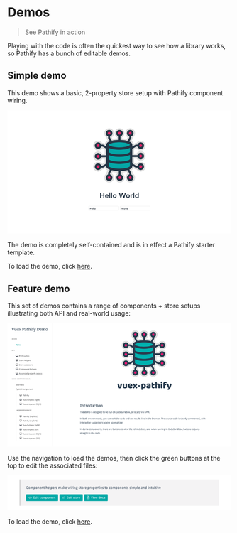 # Demos

> See Pathify in action

Playing with the code is often the quickest way to see how a library works, so Pathify has a bunch of editable demos.


## Simple demo

This demo shows a basic, 2-property store setup with Pathify component wiring.

![demo splash](../assets/img/demo/demo-simple.png)

The demo is completely self-contained and is in effect a Pathify starter template.

To load the demo, click [here](https://codesandbox.io/s/xpl8x520vo).

## Feature demo

This set of demos contains a range of components + store setups illustrating both API and real-world usage:

![demo splash](../assets/img/demo/demo-feature.png)

Use the navigation to load the demos, then click the green buttons at the top to edit the associated files:

![demo help](../assets/img/demo/demo-help.png)

To load the demo, click [here](https://codesandbox.io/s/github/davestewart/vuex-pathify/tree/master/demo).




